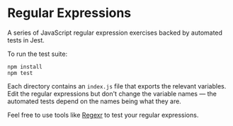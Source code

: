 # Regular Expressions

A series of JavaScript regular expression exercises backed by automated tests in Jest.

To run the test suite:

```shell
npm install
npm test
```

Each directory contains an `index.js` file that exports the relevant variables. Edit the regular expressions but don't change the variable names — the automated tests depend on the names being what they are.

Feel free to use tools like [Regexr][url-regexr] to test your regular expressions.

[url-regexr]: <https://regexr.com/>
